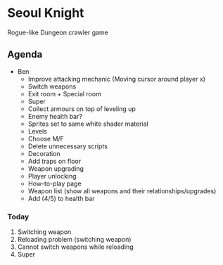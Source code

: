 # Seoul Knight
Rogue-like Dungeon crawler game

## Agenda
* Ben
  * Improve attacking mechanic (Moving cursor around player x)
  * Switch weapons
  * Exit room + Special room
  * Super
  * Collect armours on top of leveling up
  * Enemy health bar?
  * Sprites set to same white shader material
  * Levels
  * Choose M/F
  * Delete unnecessary scripts
  * Decoration
  * Add traps on floor
  * Weapon upgrading
  * Player unlocking
  * How-to-play page
  * Weapon list (show all weapons and their relationships/upgrades)
  * Add (4/5) to health bar

### Today
1. Switching weapon
2. Reloading problem (switching weapon)
3. Cannot switch weapons while reloading
4. Super


